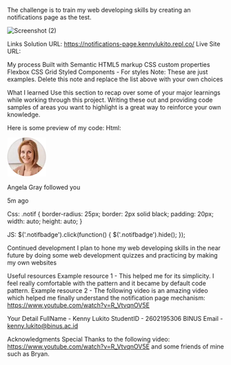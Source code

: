 The challenge is to train my web developing skills by creating an notifications page as the test.

![Screenshot (2)](https://user-images.githubusercontent.com/114371901/210706407-eceac884-377d-49fb-99d6-a43ec8a32068.png)

Links
Solution URL: https://notifications-page.kennylukito.repl.co/
Live Site URL:

My process
Built with
Semantic HTML5 markup
CSS custom properties
Flexbox
CSS Grid
Styled Components - For styles
Note: These are just examples. Delete this note and replace the list above with your own choices

What I learned
Use this section to recap over some of your major learnings while working through this project. Writing these out and providing code samples of areas you want to highlight is a great way to reinforce your own knowledge.

Here is some preview of my code:
Html:
      <div class="notif" id="viewnotif">
        <div class="pfp">
          <img src="avatar-angela-gray.webp">
        </div>
        <div class="desc">
          <p>Angela Gray followed you</p>
          <span class="time">5m ago</span>
          <span class="notifbadge"></span>
        </div>
      </div>
  
Css:
  .notif {
  border-radius: 25px;
  border: 2px solid black;
  padding: 20px;
  width: auto;
  height: auto;
}

JS:
$('.notifbadge').click(function() {
    $('.notifbadge').hide();
});

Continued development
I plan to hone my web developing skills in the near future by doing some web development quizzes and practicing by making my own websites

Useful resources
Example resource 1 - This helped me for its simplicity. I feel really comfortable with the pattern and it became by default code pattern.
Example resource 2 - The following video is an amazing video which helped me finally understand the notification page mechanism:
https://www.youtube.com/watch?v=R_VtvqnOV5E

Your Detail
FullName - Kenny Lukito
StudentID - 2602195306
BINUS Email - kenny.lukito@binus.ac.id

Acknowledgments
Special Thanks to the following video: https://www.youtube.com/watch?v=R_VtvqnOV5E and some friends of mine such as Bryan.
